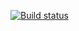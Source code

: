 [![Build status](https://ci.appveyor.com/api/projects/status/0vmysux6ce382qxv?svg=true)](https://ci.appveyor.com/project/Marfinika/postmaneho)